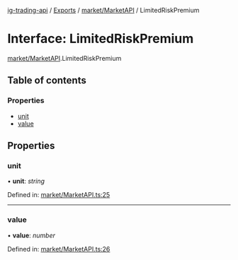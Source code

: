 [ig-trading-api](../README.md) / [Exports](../modules.md) / [market/MarketAPI](../modules/market_marketapi.md) / LimitedRiskPremium

# Interface: LimitedRiskPremium

[market/MarketAPI](../modules/market_marketapi.md).LimitedRiskPremium

## Table of contents

### Properties

- [unit](market_marketapi.limitedriskpremium.md#unit)
- [value](market_marketapi.limitedriskpremium.md#value)

## Properties

### unit

• **unit**: _string_

Defined in: [market/MarketAPI.ts:25](https://github.com/bennycode/ig-trading-api/blob/840a401/src/market/MarketAPI.ts#L25)

---

### value

• **value**: _number_

Defined in: [market/MarketAPI.ts:26](https://github.com/bennycode/ig-trading-api/blob/840a401/src/market/MarketAPI.ts#L26)
